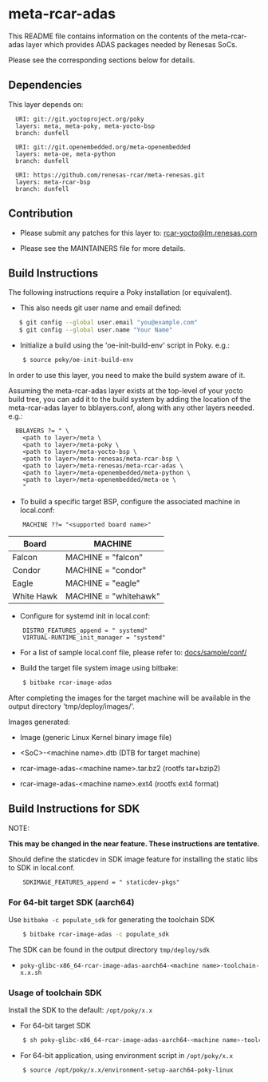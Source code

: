 # meta-rcar-adas

This README file contains information on the contents of the
meta-rcar-adas layer which provides ADAS packages needed
by Renesas SoCs.

Please see the corresponding sections below for details.


## Dependencies


This layer depends on:

```
  URI: git://git.yoctoproject.org/poky
  layers: meta, meta-poky, meta-yocto-bsp
  branch: dunfell
```
```
  URI: git://git.openembedded.org/meta-openembedded
  layers: meta-oe, meta-python
  branch: dunfell
```
```
  URI: https://github.com/renesas-rcar/meta-renesas.git
  layers: meta-rcar-bsp
  branch: dunfell
```

## Contribution


* Please submit any patches for this layer to: rcar-yocto@lm.renesas.com

* Please see the MAINTAINERS file for more details.


## Build Instructions


The following instructions require a Poky installation (or equivalent).

* This also needs git user name and email defined:

```bash
   $ git config --global user.email "you@example.com"
   $ git config --global user.name "Your Name"
```

* Initialize a build using the 'oe-init-build-env' script in Poky. e.g.:

```bash
    $ source poky/oe-init-build-env
```

In order to use this layer, you need to make the build system aware of
it.

Assuming the meta-rcar-adas layer exists at the top-level of your
yocto build tree, you can add it to the build system by adding the
location of the meta-rcar-adas layer to bblayers.conf, along with any
other layers needed.
e.g.:

```
  BBLAYERS ?= " \
    <path to layer>/meta \
    <path to layer>/meta-poky \
    <path to layer>/meta-yocto-bsp \
    <path to layer>/meta-renesas/meta-rcar-bsp \
    <path to layer>/meta-renesas/meta-rcar-adas \
    <path to layer>/meta-openembedded/meta-python \
    <path to layer>/meta-openembedded/meta-oe \
    "
```

* To build a specific target BSP, configure the associated machine in local.conf:

```
    MACHINE ??= "<supported board name>"
```

Board|MACHINE
-----|-------
Falcon|MACHINE = "falcon"
Condor|MACHINE = "condor"
Eagle|MACHINE = "eagle"
White Hawk|MACHINE = "whitehawk"

* Configure for systemd init in local.conf:

```
    DISTRO_FEATURES_append = " systemd"
    VIRTUAL-RUNTIME_init_manager = "systemd"
```

* For a list of sample local.conf file, please refer to: [docs/sample/conf/](meta-rcar-bsp/docs/sample/conf/)

* Build the target file system image using bitbake:

```bash
    $ bitbake rcar-image-adas
```

After completing the images for the target machine will be available in the
output directory 'tmp/deploy/images/<supported board name>'.

Images generated:

* Image (generic Linux Kernel binary image file)

* \<SoC\>-\<machine name\>.dtb (DTB for target machine)

* rcar-image-adas-\<machine name\>.tar.bz2 (rootfs tar+bzip2)

* rcar-image-adas-\<machine name\>.ext4  (rootfs ext4 format)


## Build Instructions for SDK


NOTE:

**This may be changed in the near feature. These instructions are tentative.**

Should define the staticdev in SDK image feature for installing the static libs
to SDK in local.conf.

```
    SDKIMAGE_FEATURES_append = " staticdev-pkgs"
```

### For 64-bit target SDK (aarch64)


Use `bitbake -c populate_sdk` for generating the toolchain SDK

```bash
    $ bitbake rcar-image-adas -c populate_sdk
```

The SDK can be found in the output directory `tmp/deploy/sdk`

* `poky-glibc-x86_64-rcar-image-adas-aarch64-<machine name>-toolchain-x.x.sh`

### Usage of toolchain SDK


Install the SDK to the default: `/opt/poky/x.x`

* For 64-bit target SDK

```bash
    $ sh poky-glibc-x86_64-rcar-image-adas-aarch64-<machine name>-toolchain-x.x.sh
```

* For 64-bit application, using environment script in `/opt/poky/x.x`

```bash
    $ source /opt/poky/x.x/environment-setup-aarch64-poky-linux
```
